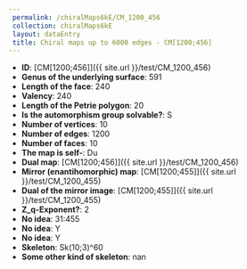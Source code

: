 ```yaml
--- 
 permalink: /chiralMaps6kE/CM_1200_456 
 collection: chiralMaps6kE
 layout: dataEntry
 title: Chiral maps up to 6000 edges - CM[1200;456]
---
```


- **ID**: [CM[1200;456]]({{ site.url }}/test/CM_1200_456)
- **Genus of the underlying surface**: 591
- **Length of the face**: 240
- **Valency**: 240
- **Length of the Petrie polygon**: 20
- **Is the automorphism group solvable?**: S
- **Number of vertices**: 10
- **Number of edges**: 1200
- **Number of faces**: 10
- **The map is self-**: Du
- **Dual map**: [CM[1200;456]]({{ site.url }}/test/CM_1200_456)
- **Mirror (enantihomorphic) map**: [CM[1200;455]]({{ site.url }}/test/CM_1200_455)
- **Dual of the mirror image**: [CM[1200;455]]({{ site.url }}/test/CM_1200_455)
- **Z_q-Exponent?**: 2
- **No idea**:  31:455
- **No idea**: Y
- **No idea**: Y
- **Skeleton**: Sk(10;3)^60
- **Some other kind of skeleton**: nan
